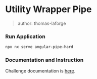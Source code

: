 # Utility Wrapper Pipe

> author: thomas-laforge

### Run Application

```bash
npx nx serve angular-pipe-hard
```

### Documentation and Instruction

Challenge documentation is [here](https://angular-challenges.vercel.app/challenges/angular/10-pipe-utility/).
